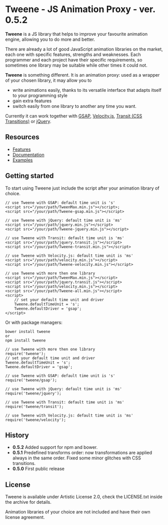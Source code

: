 # Tweene - JS Animation Proxy - ver. 0.5.2

__Tweene__ is a JS library that helps to improve your favourite animation engine, allowing you to do more and better.

There are already a lot of good JavaScript animation libraries on the market, each one with specific features, strengths and weaknesses. 
Each programmer and each project have their specific requirements, so sometimes one library may be suitable while other times it could not. 

__Tweene__ is something different. It is an animation proxy: used as a wrapper of your chosen library, it may allow you to

- write animations easily, thanks to its versatile interface that adapts itself to your programming style
- gain extra features 
- switch easily from one library to another any time you want. 

Currently it can work together with [GSAP](http://www.greensock.com/gsap-js/), [Velocity.js](http://julian.com/research/velocity/), 
[Transit (CSS Transitions)](http://ricostacruz.com/jquery.transit/) or [jQuery](http://jquery.com).

## Resources
- [Features](http://tweene.com/#features)
- [Documentation](http://tweene.com/docs)
- [Examples](http://tweene.com/#examples)

## Getting started
To start using Tweene just include the script after your animation library of choice.

	// use Tweene with GSAP: default time unit is 's'
	<script src="/your/path/TweenMax.min.js"></script>;
	<script src="/your/path/Tweene-gsap.min.js"></script>

	// use Tweene with jQuery: default time unit is 'ms'
	<script src="/your/path/jquery.min.js"></script>
	<script src="/your/path/Tweene-jquery.min.js"></script>

	// use Tweene with Transit: default time unit is 'ms'
	<script src="/your/path/jquery.transit.js"></script>
	<script src="/your/path/Tweene-transit.min.js"></script>

	// use Tweene with Velocity.js: default time unit is 'ms'
	<script src="/your/path/velocity.min.js"></script>
	<script src="/your/path/Tweene-velocity.min.js"></script>

	// use Tweene with more then one library
	<script src="/your/path/TweenMax.min.js"></script>
	<script src="/your/path/jquery.transit.js"></script>
	<script src="/your/path/velocity.min.js"></script>
	<script src="/your/path/Tweene-all.min.js"></script>
	<script>
		// set your default time unit and driver
		Tweene.defaultTimeUnit = 's';
		Tweene.defaultDriver = 'gsap';
	</script>

Or with package managers:

    bower install tweene
    or
    npm install tweene

	// use Tweene with more then one library
	require('tweene');	
	// set your default time unit and driver
	Tweene.defaultTimeUnit = 's';
	Tweene.defaultDriver = 'gsap';
	
	// use Tweene with GSAP: default time unit is 's'
	require('tweene/gsap');

	// use Tweene with jQuery: default time unit is 'ms'
	require('tweene/jquery');

	// use Tweene with Transit: default time unit is 'ms'
	require('tweene/transit');

	// use Tweene with Velocity.js: default time unit is 'ms'
	require('tweene/velocity');

## History
- __0.5.2__ Added support for npm and bower.
- __0.5.1__ Predefined transforms order: now transformations are applied always in the same order. Fixed some minor glitches with CSS transitions.
- __0.5.0__ First public release

## License

Tweene is available under Artistic License 2.0, check the LICENSE.txt inside the archive for details.

Animation libraries of your choice are not included and have their own license agreement. 
